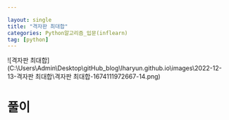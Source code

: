 ```yaml
---

layout: single
title: "격자판 최대합"
categories: Python알고리즘_입문(inflearn)
tag: [python]
---
```


![격자판 최대합](C:\Users\Admin\Desktop\gitHub_blog\lharyun.github.io\images\2022-12-13-격자판 최대합\격자판 최대합-1674111972667-14.png)



# 풀이



